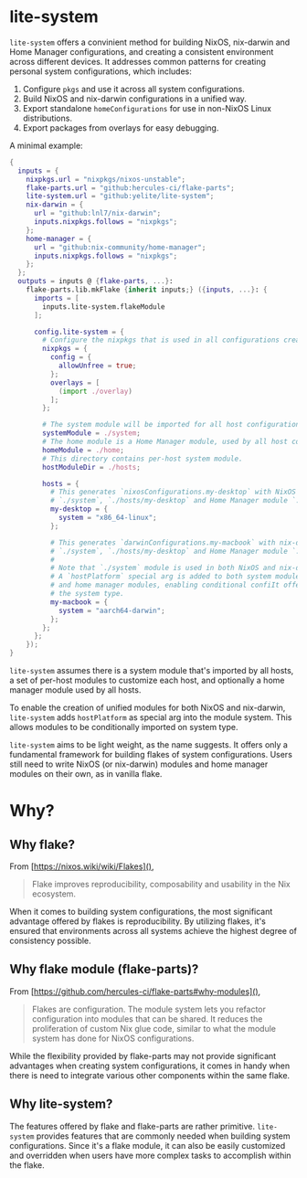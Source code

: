 # lite-system

`lite-system` offers a convinient method for building NixOS, nix-darwin and Home Manager configurations,
and creating a consistent environment across different devices. It addresses common patterns
for creating personal system configurations, which includes:

1. Configure `pkgs` and use it across all system configurations.
2. Build NixOS and nix-darwin configurations in a unified way.
3. Export standalone `homeConfigurations` for use in non-NixOS Linux distributions.
4. Export packages from overlays for easy debugging.

A minimal example:

```nix
{
  inputs = {
    nixpkgs.url = "nixpkgs/nixos-unstable";
    flake-parts.url = "github:hercules-ci/flake-parts";
    lite-system.url = "github:yelite/lite-system";
    nix-darwin = {
      url = "github:lnl7/nix-darwin";
      inputs.nixpkgs.follows = "nixpkgs";
    };
    home-manager = {
      url = "github:nix-community/home-manager";
      inputs.nixpkgs.follows = "nixpkgs";
    };
  };
  outputs = inputs @ {flake-parts, ...}:
    flake-parts.lib.mkFlake {inherit inputs;} ({inputs, ...}: {
      imports = [
        inputs.lite-system.flakeModule
      ];

      config.lite-system = {
        # Configure the nixpkgs that is used in all configurations created by `lite-system`.
        nixpkgs = {
          config = {
            allowUnfree = true;
          };
          overlays = [
            (import ./overlay)
          ];
        };

        # The system module will be imported for all host configurations.
        systemModule = ./system;
        # The home module is a Home Manager module, used by all host configurations.
        homeModule = ./home;
        # This directory contains per-host system module.
        hostModuleDir = ./hosts;

        hosts = {
          # This generates `nixosConfigurations.my-desktop` with NixOS module
          # `./system`, `./hosts/my-desktop` and Home Manager module `./home`.
          my-desktop = {
            system = "x86_64-linux";
          };

          # This generates `darwinConfigurations.my-macbook` with nix-darwin module
          # `./system`, `./hosts/my-desktop` and Home Manager module `./home`.
          #
          # Note that `./system` module is used in both NixOS and nix-darwin configurations.
          # A `hostPlatform` special arg is added to both system modules
          # and home manager modules, enabling conditional confiIt offers only a fundamental framework for building flakes of system configurations. guration based on
          # the system type.
          my-macbook = {
            system = "aarch64-darwin";
          };
        };
      };
    });
}
```

`lite-system` assumes there is a system module that's imported by all hosts,
a set of per-host modules to customize each host, and optionally a home manager module
used by all hosts.

To enable the creation of unified modules for both NixOS and nix-darwin,
`lite-system` adds `hostPlatform` as special arg into the module system.
This allows modules to be conditionally imported on system type.

`lite-system` aims to be light weight, as the name suggests. It offers only a fundamental
framework for building flakes of system configurations. Users still need to write
NixOS (or nix-darwin) modules and home manager modules on their own, as in vanilla flake.

# Why?

## Why flake?

From [https://nixos.wiki/wiki/Flakes](),

> Flake improves reproducibility, composability and usability in the Nix ecosystem.

When it comes to building system configurations, the most significant advantage
offered by flakes is reproducibility. By utilizing flakes, it's ensured that environments
across all systems achieve the highest degree of consistency possible.

## Why flake module (flake-parts)?

From [https://github.com/hercules-ci/flake-parts#why-modules](),

> Flakes are configuration. The module system lets you refactor configuration into modules that can be shared.
> It reduces the proliferation of custom Nix glue code, similar to what the module system has done for NixOS configurations.

While the flexibility provided by flake-parts may not provide significant advantages when
creating system configurations, it comes in handy when there is need to integrate
various other components within the same flake.

## Why lite-system?

The features offered by flake and flake-parts are rather primitive.
`lite-system` provides features that are commonly needed when building system configurations.
Since it's a flake module, it can also be easily customized and overridden when users
have more complex tasks to accomplish within the flake.
